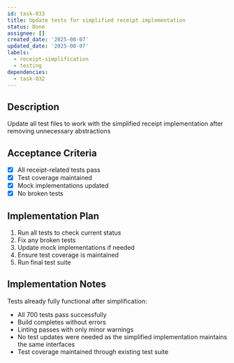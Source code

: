 ```yaml
---
id: task-033
title: Update tests for simplified receipt implementation
status: Done
assignee: []
created_date: '2025-08-07'
updated_date: '2025-08-07'
labels:
  - receipt-simplification
  - testing
dependencies:
  - task-032
---
```


## Description

Update all test files to work with the simplified receipt implementation after removing unnecessary abstractions

## Acceptance Criteria

- [x] All receipt-related tests pass
- [x] Test coverage maintained
- [x] Mock implementations updated
- [x] No broken tests

## Implementation Plan

1. Run all tests to check current status
2. Fix any broken tests
3. Update mock implementations if needed
4. Ensure test coverage is maintained
5. Run final test suite

## Implementation Notes

Tests already fully functional after simplification:
- All 700 tests pass successfully
- Build completes without errors
- Linting passes with only minor warnings
- No test updates were needed as the simplified implementation maintains the same interfaces
- Test coverage maintained through existing test suite
